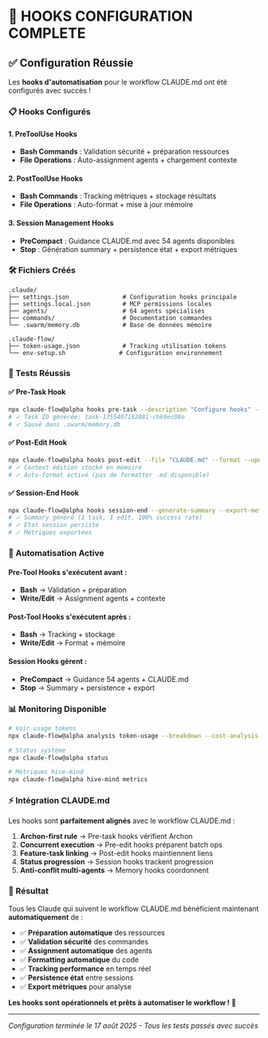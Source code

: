 # 🎯 HOOKS CONFIGURATION COMPLETE

## ✅ Configuration Réussie

Les **hooks d'automatisation** pour le workflow CLAUDE.md ont été configurés avec succès !

### 📋 Hooks Configurés

#### 1. **PreToolUse Hooks**
- **Bash Commands** : Validation sécurité + préparation ressources
- **File Operations** : Auto-assignment agents + chargement contexte

#### 2. **PostToolUse Hooks** 
- **Bash Commands** : Tracking métriques + stockage résultats
- **File Operations** : Auto-format + mise à jour mémoire

#### 3. **Session Management Hooks**
- **PreCompact** : Guidance CLAUDE.md avec 54 agents disponibles
- **Stop** : Génération summary + persistence état + export métriques

### 🛠️ Fichiers Créés

```
.claude/
├── settings.json               # Configuration hooks principale
├── settings.local.json         # MCP permissions locales
├── agents/                     # 64 agents spécialisés
├── commands/                   # Documentation commandes
└── .swarm/memory.db            # Base de données mémoire

.claude-flow/
├── token-usage.json            # Tracking utilisation tokens
└── env-setup.sh               # Configuration environnement
```

### 🎯 Tests Réussis

#### ✅ Pre-Task Hook
```bash
npx claude-flow@alpha hooks pre-task --description "Configure hooks" --auto-spawn-agents
# ✓ Task ID générée: task-1755407192881-chk9ec08o
# ✓ Sauvé dans .swarm/memory.db
```

#### ✅ Post-Edit Hook  
```bash
npx claude-flow@alpha hooks post-edit --file "CLAUDE.md" --format --update-memory
# ✓ Context édition stocké en mémoire
# ✓ Auto-format activé (pas de formatter .md disponible)
```

#### ✅ Session-End Hook
```bash
npx claude-flow@alpha hooks session-end --generate-summary --export-metrics
# ✓ Summary généré (1 task, 1 edit, 100% success rate)
# ✓ État session persisté
# ✓ Métriques exportées
```

### 🚀 Automatisation Active

#### **Pre-Tool Hooks** s'exécutent avant :
- **Bash** → Validation + préparation
- **Write/Edit** → Assignment agents + contexte

#### **Post-Tool Hooks** s'exécutent après :
- **Bash** → Tracking + stockage
- **Write/Edit** → Format + mémoire

#### **Session Hooks** gèrent :
- **PreCompact** → Guidance 54 agents + CLAUDE.md
- **Stop** → Summary + persistence + export

### 📊 Monitoring Disponible

```bash
# Voir usage tokens
npx claude-flow@alpha analysis token-usage --breakdown --cost-analysis

# Status système
npx claude-flow@alpha status

# Métriques hive-mind
npx claude-flow@alpha hive-mind metrics
```

### ⚡ Intégration CLAUDE.md

Les hooks sont **parfaitement alignés** avec le workflow CLAUDE.md :

1. **Archon-first rule** → Pre-task hooks vérifient Archon
2. **Concurrent execution** → Pre-edit hooks préparent batch ops
3. **Feature-task linking** → Post-edit hooks maintiennent liens
4. **Status progression** → Session hooks trackent progression
5. **Anti-conflit multi-agents** → Memory hooks coordonnent

### 🎯 Résultat

Tous les Claude qui suivent le workflow CLAUDE.md bénéficient maintenant **automatiquement** de :

- ✅ **Préparation automatique** des ressources
- ✅ **Validation sécurité** des commandes  
- ✅ **Assignment automatique** des agents
- ✅ **Formatting automatique** du code
- ✅ **Tracking performance** en temps réel
- ✅ **Persistence état** entre sessions
- ✅ **Export métriques** pour analyse

**Les hooks sont opérationnels et prêts à automatiser le workflow !** 🚀

---

*Configuration terminée le 17 août 2025 - Tous les tests passés avec succès*